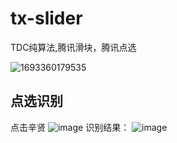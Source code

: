 # tx-slider
TDC纯算法,腾讯滑块，腾讯点选

![1693360179535](https://github.com/dongshixiaohehe/tx-slider/assets/46911146/6e3f6e1d-6bfd-43c4-8453-25fb06d9c678)


## 点选识别
点击辛贤
![image](https://github.com/dongshixiaohehe/tx-slider/assets/46911146/9168c746-78b4-4b9b-8a5a-9fee2373de4d)
识别结果：
![image](https://github.com/dongshixiaohehe/tx-slider/assets/46911146/94fbbb42-c82c-4368-a2cf-a0988d8efd9e)

